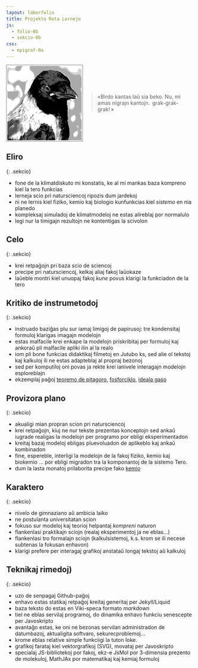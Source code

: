 ```yaml
---
layout: laborfolio
title: Projekto Reta Lernejo
js:
  - folio-0b
  - sekcio-0b
css:
  - epigraf-0a
---
```



<style>
  .fronto {
    display: flex; 
    align-items: center;
    margin-bottom: 2em;
  }
</style>

<div class="fronto">
  <img src="/corvus.jpg" alt="Korvo" style="width: 200px; border: 1px solid gray; padding: 2px">
  <blockquote id="epigrafo" class="epigrafo">«Birdo kantas laŭ sia beko. Nu, mi amas nigrajn kantojn. &#x202F;grak-grak-grak!&#x202F;»</blockquote>
</div>

## Eliro
{: .sekcio}

- fone de la klimatdiskuto mi konstatis, ke al mi mankas baza kompreno kiel la tero funkcias
- lerneja scio pri natursciencoj ripozis dum jardekoj
- ni ne lernis kiel fiziko, kemio kaj biologio kunfunkcias kiel *sistemo* en nia planedo
- kompleksaj simuladoj de klimatmodeloj ne estas alireblaj por normalulo
- legi nur la timigajn rezultojn ne kontentigas la scivolon

## Celo
{: .sekcio}

- krei retpaĝojn pri baza scio de sciencoj
- precipe pri natursciencoj, kelkaj aliaj fakoj laŭokaze
- laŭeble montri kiel unuopaj fakoj *kune* povus klarigi la funkciadon de la tero

## Kritiko de instrumetodoj
{: .sekcio}
- instruado baziĝas plu sur iamaj limigoj de papirusoj: tre kondensitaj formuloj klarigas imagajn modelojn
- estas malfacile krei enkape la modelojn priskribitaj per formuloj kaj ankoraŭ pli malfacile apliki ilin al la realo
- iom pli bone funkcias didaktikaj filmetoj en Jutubo ks, sed alie ol tekstoj kaj kalkuloj ili ne estas adapteblaj al propraj bezonoj
- sed per komputiloj oni povas ja rekte krei ianivele interagajn modelojn esploreblajn
- ekzemplaj paĝoj [teoremo de pitagoro](/matematiko/pitagoro), 
[fosforciklo](/biogeokemio/fosforciklo),
[ideala gaso](/fiziko/td_ideala_gaso)

## Provizora plano
{: .sekcio}

- akualigi mian propran scion pri natursciencoj
- krei retpaĝojn, kiuj ne nur tekste prezentas konceptojn sed ankaŭ iugrade realigas la modelojn per programo por ebligi eksperimentadon 
- kreitaj bazaj modeloj ebligas pluevoluadon de aplikeblo kaj ankaŭ kombinadon
- fine, espereble, interligi la modelojn de la fakoj fiziko, kemio kaj biokemio ... por ebligi migradon tra la komponantoj de la sistemo Tero.
- dum la lasta monatoj prilaborita precipe fako [kemio](/kemio)

## Karaktero
{: .sekcio}

- nivelo de gimnaziano aŭ ambicia laiko
- ne postulanta universitatan scion
- fokuso sur modeloj kaj teorioj helpantaj *kompreni* naturon
- flankenlasi praktikajn sciojn (realaj eksperimentoj ja ne eblas...)
- flankenlasi tro formalajn sciojn (kalkulsistemoj, k.s. krom se ili necese subtenas la fokusan enhavon)
- klarigi prefere per interagaj grafikoj anstataŭ longaj tekstoj aŭ kalkuloj

<!--
## Serĉo pri 'ideala' aranĝo
- por *verkado*, aranĝo de interdependaj konceptoj kaj kompleteco... estas konvena la lernolibra aranĝo en fakoj kaj ĉapitroj
- sed *lernado* ideale similu vojaĝon tra pejzaĝo direktatan de scivolemo
- ekz-e estus bone elmontri la interkonekton de ĥemia ligo - bazaj elementoj de vivaĵoj - nutraĵocikloj
- nur tiel oni povas ricevi birdperspektivan komprenon kiel la sistemo Tero funkcias 
- ...kaj kial ĝi estas tia, kia ni konas ĝin: atmosfero ktp. kreita el fizikaj, ĥemiaj kaj biologiaj procezoj ktp
-->

## Teknikaj rimedoj)
{: .sekcio}

- uzo de senpagaj Github-paĝoj
- enhavo estas statikaj retpaĝoj kreitaj generitaj per Jekyll/Liquid
- baza teksto do estas en Viki-speca formato *markdown*
- tiel ne eblas servilaj programoj, do dinamika enhavo funkciu senescepte per Javoskripto
- avantaĝo estas, ke oni ne bezonas servilan administradon de datumbazoj, aktualigita softvaro, sekurecproblemoj... 
- krome eblas relative simple funkciigi la tuton loke.
- grafikoj farataj kiel vektorgrafikoj (SVG), movataj per Javoskripto
- specialaj JS-bibliotekoj por fakoj, ekz-e JsMol por 3-dimensia prezento de molekuloj, MathJAx por matematikaj kaj kemiaj formuloj
<!--
- ideale antaŭpreparitaj JS-bibliotekoj reduktu la kodon en la enhavpaĝoj al alnotoj `{: ...}` kaj malmultaj kompreneblaj kodlinioj
-->